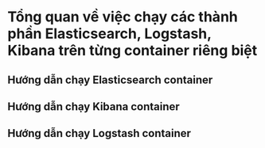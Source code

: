 # Tổng quan về việc chạy các thành phần Elasticsearch, Logstash, Kibana trên từng container riêng biệt

## Hướng dẫn chạy Elasticsearch container

## Hướng dẫn chạy Kibana container

## Hướng dẫn chạy Logstash container
